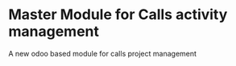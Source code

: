 # Master Module for Calls activity management 
A new odoo based module for calls project management

<!------
------
## Object to model:
**CALENDAR** courses where individual records are composed by:
+ date;
+ starting time;
+ end time (how to do these? two datetime fields or one datetime and one float for the duration and the end time is calculated?);
+ classroom (place where the lession happen);
+ recipients (typically the alumni, one2many);
+ teacher;
+ course of which the lession is part;
+ project of which the course is part;
+ lession edition (This represent the n-repetition of the same course in the project, typically with the same teachers but different recipients);
Is mandatory to model this with the thought of using import functions: the user shall do imports to update present data and, more importantly, creating or importing records there have to be some verification if resources for that day/time are still available or occupied.


**CONTACTS** are another important part, they are: courses recipients, courses teacher, project partners, project heads. It can inherit much from the HR Odoo standard module. Viewing the Contact details the user shall see in which project the contact has been involved. A person contact can be a course recipient AND a course teacher (not within the same project), a company contact can be a project head AND a project partner (not within the same project). In detail:
+ if company
    + company name
    + legal form
    + VAT number
    + legal office
    + CEO
    + company dimension (a list(select) of sizes)
    + fund subscription (a list(select) of funds the company have subscribed)
    + social security drawer (given data, amount of money used in the last 3 years)
    + IBAN
    + attachments (files with description, type and validity date)
    + projects involved in (query/view)
    + referent (name + number OR another contact)
+ if person
    + personal data (social security number, date of birth, VAT)
    + job status
    + company who works for
    + IBAN
    + attachments (files with description, type and validity date)
    + projects involved in (query/view)
    + (if teacher) topics of the teaching

**PROJECTS** are the container of the lessions/courses and they defines with what rules the courses are made. The default view can be like the kanban of CRM module. In details:
+ project company head;
+ project company partners;
+ entitled project fund;
+ project submission date;
+ project ammission date;
+ deadlines (this is an important part. A project, based on which funds is submitted, have deadlines in which all the courses and other activities have to be completed. Instead of making things complicated, we can let the user put those deadline creating a new project);
+ budget (it won't be surely only a single money input);
+ provided lession hours (calculated based on the current date, number of recipients multiplied for the hours of completed lessions);
+ project progress/stage (in the kanban view the user have to see the completion stage of the project);

## Classes
*records with `**` should point to other object (One2Many, Many2One, Many2Many)*

+ `class projects():`
    + project code (string, input given)
    + `**` fund (user chioce)
    + financing amount (float)
    + budgeted lessions hours (float, input given)
    + budgeted other activities (float, input given)
    + calls (string, user choice)
    + submission_date (datetime)
    + admittance_date (datetime)
    + agreement_date (datetime)
    + account_request_date (datetime)
    + `**` attachments (ref attachment model)
    + `**` project_head (ref contact)
    + `**` project_partners (ref contact)
    + `**` recipients (ref anagrafe)
    + `**` courses (ref ???)
    + end_date (datetime)(calculated depending from admittance_date and with the fund and call rules )
    + insurance_policy (string)
    + `**` tutor (ref anagrafe)
    + `**` coordinators (ref contact)
    + `**` administrators (ref contact)

+ `class module():`
    + title (string)
    + repetitions (???)
    + single edition hours (num)
    + `**` lessions (ref calendar)
    + UFC (string list, uncertain)
    + teaching method (string user choice)

+ `class calendars():`
    + lession_date (datetime)
    + start_time (datetime/float)
    + end_time (datetime/float)
    + classroom (string/ ref places?)
    + `**` recipients (ref anagrafe)
    + `**` module (ref module)
    + `**` teacher (ref contact)

+ `class funds():`
    + nome (string)
    + area \[region,state,....\]

+ `class call():` *//not sure about this*
    + deadline_funding (datetime/float)
    + deadline_accounting (datetime/float)
    + lessions_start (datetime/float)
    + `**` fund (ref fondi)

+ `class places():` 
    + name (string)
    + seats (int)
    + inventory (string)
    + address (string)
    + city (string)
    + `**` referent (ref contact)

+ `class contacts():`
    >*res.partner and res.company can be overloaded for this with some more fields and file attachments*

+ `class attachments():` *//ir.attachments?*
    + type (string)
    + description (string)
    + validity (data) *//based on this there has to be a warinng if one attachment is going to and validity*
    + file (file or blog)

🇮🇹
## Oggetti da modellare:
**CALENDARIO** corsi le cui i singoli record sono composti da:
+ data;
+ orario inizio;
+ orario fine (vedere se da gestire avendo una durata e calcolando poi inizio e fine o se fare due dati separati);
+ luogo svolgimento corso
+ destinatari corso (ovvero gli alunni);
+ docente;
+ progetto in cui è inserita la lezione;
+ modulo formativo in cui rientra la lezione;
+ edizione della lezione (cioè n-ripetizione della stessa lezione all’interno del progetto, di solito con destinatari diversi ma stesso docente);
È necessario prevedere che ci sarà una procedura di import dei calendari che dovrà controllare se una risorsa (docente, alunno, sede ecc) sia già impegnata per ogni data importata.

**ANAGRAFE** in cui ci sono destinatari corsi, partner nei progetti, aziende e docenti (è possibile che qui dovremo solo modificare un po’ il modulo HR di odoo. Ovviamente bisognerà poi mettere delle viste sulla singola anagrafica per far vedere in quali progetti quel singolo record è stato intestatario (docente/destinatario/partner)
+ se azienda
    + denominazione
    + forma giuridica
    + p.iva/c.f.
    + sede legale
    + legale rappresentante
    + dimensione (micro, piccola, media, grande)
    + a che fondo è iscritta
    + cassetto previdenziale
    + sede legale
    + IBAN
    + zona documenti (documenti con scadenza)
    + progetti a cui ha partecipato (query)
    + interlocutore
+ se persona fisica
    + dati personali (cf, data di nascita, p.iva)
    + azienda in cui lavora
    + (se destinatario) stato occupazionale
    + IBAN
    + zona documenti (documenti con data scadenza)
    + progetti a cui ha partecipato (query)
    + (se docente) cosa insegna

i **PROGETTI** formativi (che verranno resi in una dashboard) in cui vengono specificati:
+ azienda proponente (intestatario del progetto);
+ partner progetto (chi partecipa, di solito altre aziende);
+ fondo in cui viene presentato il progetto;
+ data presentazione progetto;
+ data ammissione progetto;
+ scadenza/scadenze (questa è una cosa molto importante. Un progetto una volta ammesso al finanziamento ha un termine massimo per svolgere tutte le attività che vengono finanziate, inoltre ci sono scadenze intermedie per la presentazione al fondo di anticipi di finanziamento ecc. Tutte queste scadenze variano da fondo a fondo. Utilizzando il modulo CRM come base dovremmo riuscire a implementare una cosa del genere);
+ budget di spesa (ce ne sarà più di uno probabilmente di voci di budget, al momento non lo so);
+ ore formazione erogate (che sarà un campo calcolato, alla data corrente, in base al [numero di destinatari]*[ore di corso effettuate]);
+ avanzamento progetto (indicativo di una view per dire che bisognerà mostrare il grado di avanzamento del progetto. Dipendentemente da più fattori, uno su tutti il fondo su cui è stato presentato, bisognerà dare all’utente la percezione del grado di avanzamento del progetto);


## Classi
*i campi con `**` sono possibilmente puntatori a campi di altre classi (One2Many, Many2One, Many2Many)*

+ `class progetti():`
    + codice progetto (string)
    + `**` fondo  (ref fondi)
    + importo finanziamento (float)
    + ore di formazione da budget (float)
    + ore operatori da budget (float)
    + dgr di riferimento (string)
    + sportello di presentazione (string)
    + data di presentazione (data)
    + data notifica finanziamento (datetime)
    + data convenzione (datetime)
    + data richiesta acconto/anticipo (datetime)
    + allegati (file)
    + `**` titolare progetto (ref contatto)
    + `**` partner progetto (ref contatto)
    + `**` destinatari (ref anagrafe)
    + `**` corsi/lezioni (ref ???)
    + data chiusura progetto calcolata da data inizio e scadenza finanziamento in base a fondo e avviso/dgr (datetime)
    + polizza (string)
    + operatori (???)
    + `**` tutor (ref anagrafe)
    + `**` coordinatori (ref contatto)
    + `**` amministratori (ref contatto)
    + `**` queo_che_serve (ref contatto)

+ `class moduli():`
    + titolo (string)
    + edizione (id edizione incrementale)
    + ore singola edizione (num)
    + `**` calendari (ref calendari)
    + UFC (boh)
    + metodologia intervento (boh)

+ `class calendari():`
    + data (datetime)
    + ora inizio (datetime/float)
    + ora fine (datetime/float)
    + sede (string/ ref sedi?)
    + `**` destinatari (ref anagrafe)
    + `**` modulo (ref moduli)
    + `**` docente (ref contatto)

+ `class fondi():`
    + nome (string)
    + area \[regione,nazione,interprofessionale\]

+ `class avviso/dgr():`
    + data scadenza finanziamento (datetime/float)
    + data scadenza richiesta anticipo (datetime/float)
    + data avvio formazione (datetime/float)
    + `**` fondo (ref fondi)

+ `class sedi():`
    + nome (string)
    + posti (int)
    + dotazione (string)
    + via (string)
    + comune (string)
    + `**` referente (ref contatto)

+ `class anagrafe():`
    >*in realtà ci sono già res.partner e res.company che sarebbero da overloaddare con i dati in più che ci servono e con una parte per gli attachments*

+ `class allegati():` *//ci sarebbe ir.attachments*
    + nome (string)
    + validità (data) *//da capire come triggerare un avviso sugli allegati in scadenza*
    + file (binary)
    
-->

